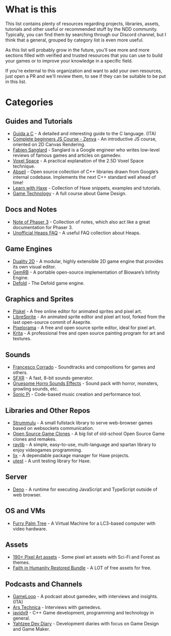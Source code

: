 # What is this 
This list contains plenty of resources regarding projects, libraries, assets, tutorials and other useful or recommended stuff by the NDD community.
Typically, you can find them by searching through our Discord channel, but I think that a general, grouped by category list is even more useful.  

As this list will probably grow in the future, you'll see more and more sections filled with verified and trusted resources that you can use to build your games or to improve your knowledge in a specific field.  

If you're external to this organization and want to add your own resources, just open a PR and we'll review them, to see if they can be suitable to be put in this list.  

# Categories

## Guides and Tutorials
- [Guida a C](https://www.fabiomanganiello.com/guidac.pdf) - A detailed and interesting guide to the C language. (ITA)
- [Complete beginners JS Course - Zenva](https://academy.zenva.com/course/the-complete-beginners-javascript-course/) - An introductive JS course, oriented on 2D Canvas Rendering.
- [Fabien Sanglard](https://fabiensanglard.net/) - Sanglard is a Google engineer who writes low-level reviews of famous games and articles on gamedev.
- [Voxel Space](https://github.com/s-macke/VoxelSpace) - A practical explanation of the 2.5D Voxel Space technique.
- [Abseil](https://abseil.io) - Open source collection of C++ libraries drawn from Google’s internal codebase. Implements the next C++ standard well ahead of time!
- [Learn with Haxe](https://code.haxe.org/) - Collection of Haxe snippets, examples and tutorials.
- [Game Technology](http://wiki.ktxsoftware.com/) - A full course about Game Design.

## Docs and Notes
- [Note of Phaser 3](https://rexrainbow.github.io/phaser3-rex-notes/docs/site/index.html) - Collection of notes, which also act like a great documentation for Phaser 3.
- [Unofficial Heaps FAQ](https://gist.github.com/Yanrishatum/ae3725a9e2b45e0766c065e573ed1f24) - A useful FAQ collection about Heaps.

## Game Engines
- [Duality 2D](https://www.duality2d.net/) - A modular, highly extensible 2D game engine that provides its own visual editor.
- [GemRB](https://gemrb.github.io/) - A portable open-source implementation of Bioware’s Infinity Engine.
- [Defold](https://github.com/defold/defold) - The Defold game engine.

## Graphics and Sprites
- [Piskel](https://www.piskelapp.com/) - A free online editor for animated sprites and pixel art.
- [LibreSprite](https://github.com/LibreSprite/LibreSprite) - An animated sprite editor and pixel art tool, forked from the last open-source commit of Aseprite.
- [Pixelorama](https://www.orama-interactive.com/pixelorama) - A free and open source sprite editor, ideal for pixel art.
- [Krita](https://krita.org/en/) - A professional free and open source painting program for art and textures.

## Sounds
- [Francesco Corrado](https://soundcloud.com/francesco-corrado-846828) - Soundtracks and compositions for games and others.
- [SFXR](https://www.drpetter.se/project_sfxr.html) - A fast, 8-bit sounds generator.
- [Gruesome Horro Sounds Effects](https://www.freetousesounds.com/how-to-create-gruesome-horror-sound-effects/) - Sound pack with horror, monsters, growling sounds, etc.
- [Sonic Pi](https://sonic-pi.net/) - Code-based music creation and performance tool.

## Libraries and Other Repos
- [Strummulu](https://github.com/vikkio88/strummulu) - A small fullstack library to serve web-browser games based on websockets communication.
- [Open Source Game Clones](https://osgameclones.com/) - A big list of old-school Open Source Game clones and remakes.
- [raylib](https://www.raylib.com/index.html) - A simple, easy-to-use, multi-language and spartan library to enjoy videogames programming.
- [lix](https://github.com/lix-pm/lix.client) - A dependable package manager for Haxe projects.
- [utest](https://github.com/haxe-utest/utest) - A unit testing library for Haxe.

## Server
- [Deno](https://deno.land/v1) - A runtime for executing JavaScript and TypeScript outside of web browser.

## OS and VMs
- [Furry Palm Tree](https://github.com/slaierno/furry-palm-tree) - A Virtual Machine for a LC3-based computer with video hardware.

## Assets
- [190+ Pixel Art assets](https://sunnysidegames.itch.io/190-free-pixel-art-assets-sci-fi-forest) - Some pixel art assets with Sci-Fi and Forest as themes.
- [Faith in Humanity Restored Bundle](https://itch.io/s/30973/faith-in-humanity-restored-bundle) - A LOT of free assets for free.

## Podcasts and Channels
- [GameLoop](https://podcasts.google.com/?feed=aHR0cDovL2ZlZWRzLmZlZWRidXJuZXIuY29tL0dhbWVMb29wUG9kY2FzdA&hl=en-GB) - A podcast about gamedev, with interviews and insights. (ITA)
- [Ars Technica](https://www.youtube.com/channel/UCCDU1fsmgvWljcW2aodfJsA) - Interviews with gamedevs.
- [javidx9](https://www.youtube.com/channel/UC-yuWVUplUJZvieEligKBkA/videos) - C++ Game development, programming and technology in general.
- [Yahtzee Dev Diary](https://www.youtube.com/playlist?list=PLFERI12uu5pltdQ40tPXm9j1ENoAG3wgH) - Development diaries with focus on Game Design and Game Maker.
